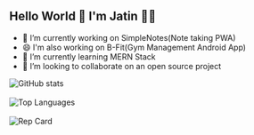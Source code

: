 ## Hello World 👋 I'm Jatin :man_technologist:


- 🔭 I’m currently working on SimpleNotes(Note taking PWA)
- 😄 I'm also working on B-Fit(Gym Management Android App)
- 🌱 I’m currently learning MERN Stack
- 👯 I’m looking to collaborate on an open source project

![GitHub stats](https://github-readme-stats.vercel.app/api?username=jatinvats636&theme=tokyonight&show_icons=true&hide=issues,contribs&count_private=true)
<br><br>
![Top Languages](https://github-readme-stats.vercel.app/api/top-langs/?username=jatinvats636&theme=tokyonight&layout=compact&langs_count=4)
<br><br>
![Rep Card](https://github-readme-stats.vercel.app/api/pin/?username=jatinvats636&theme=tokyonight&repo=jatinvats636)
<!--
- 🤔 I’m looking for help with 
- 💬 Ask me about ...
- 📫 How to reach me: ...
- 😄 Pronouns: ...
- ⚡ Fun fact: ...
-->
